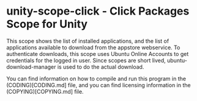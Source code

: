 # unity-scope-click - Click Packages Scope for Unity

This scope shows the list of installed applications, and the list of 
applications available to download from the appstore webservice.
To authenticate downloads, this scope uses Ubuntu Online Accounts to
get credentials for the logged in user.
Since scopes are short lived, ubuntu-download-manager is used to do
the actual download.

You can find information on how to compile and run this program in 
the (CODING)[CODING.md] file, and you can find licensing information in the 
(COPYING)[COPYING.md] file.
